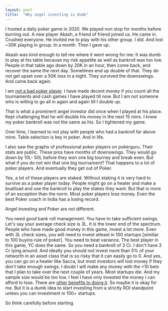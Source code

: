 ```yaml
---
layout: post
title:  "Why angel investing is dumb"
---
```


I hosted a daily poker game in 2020. We played non stop for months before burning out. A new player Akash, a friend of friend joined us. He came in. Crushed everyone. He invited me to play with his other group. I did. And lost ~30K playing in group. In a month. Then I gave up.

Akash was kind enough to tell me where it went wrong for me: It was dumb to play at his table because my risk appetite as well as bankroll was too low. People in that table ago down by 20K in an hour, then come back, and recover the same the next day. Sometimes end up double of that. They do not get upset over a 50K loss in a night. They survived the downswings. And came back again.

I am [not a bad poker player](https://manassaloi.com/2022/02/25/poker-stats.html). I have made decent money if you count all the tournaments and cash games I have played till now. But I am not someone who is willing to go all in again and again till I double up.

That is what a prominent angel investor did once when I played at his place. Kept challenging that he will double his money in the next 15 mins. I knew my poker bankroll was not the same as his. So I tightened my game.

Over time, I learned to not play with people who had a bankroll far above mine. Table selection is key in poker. And in life.

I also saw the graphs of professional poker players on pokerguru. Their stats are public. These pros have months of downswings. They would go down by 10L- 50L before they won one big tourney and break even. But what if you do not win that one big tournament? That happens to a lot of poker players. And eventually they get out of Poker.

Yes, a lot of these players are staked. Without staking it is very hard to survive as a poker player today. People might go on a heater and make a boatload and use the bankroll to play the stakes they want. But that is more of an exception than the norm. Most poker players lose money. Even the best Poker coach in India has a losing record.

Angel investing and Poker are not different.

You need good bank roll management. You have to take sufficient swings. Let's say your average check size is 3L. It is the lower end of the spectrum. People who have made good money in this game, invest a lot more. Even with 3L check sizes, you will need to invest atleast in 100 startups [similiar to 100 buyins rule of poker]. You need to beat variance. The best player in this game, YC does the same. So you need a bankroll of 3 Cr. I don't have 3 Cr lying around. And ideally you should not invest more than 5% of your networth in an asset class that is so risky that it can easily go to 0. And yes, you can go on a heater like Sacca, but most investors will lost money if they don't take enough swings. I doubt I will make any money with the <10 bets that I plan to take over the next couple of years. Most startups die. And my sample size would be too low. I feel I have only invested the money I can afford to lose. There are [other benefits to doing it](https://manassaloi.com/2022/02/06/angel-investing.html). So maybe it is okay for me. But it is a dumb idea to start investing from a strictly ROI standpoint unless you can investment in 100+ startups.

So think carefully before starting.
